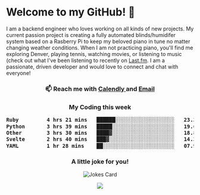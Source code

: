 <h1> Welcome to my GitHub! 👋 </h1>


  I am a backend engineer who loves working on all kinds of new projects. My current passion project is creating a fully automated blinds/humidifer system based on a Rasberry Pi to keep my beloved piano in tune no matter changing weather conditions. When I am not practicing piano, you'll find me exploring Denver, playing tennis, watching movies, or listening to music (check out what I've been listening to recently on [Last.fm](https://www.last.fm/user/mballa000). I am a passionate, driven developer and would love to connect and chat with everyone!

<h3 align = "center"> 📫 Reach me with <a href = "https://calendly.com/msbrandt00/30min"> Calendly </a> and <a href="mailto:msbrandt00@gmail.com">Email</a> 
 </h3>


 
<div align = "center"
[![Anurag's GitHub stats](https://github-readme-stats.vercel.app/api?username=mbrandt00)](https://github.com/anuraghazra/github-readme-stats)
          </div>
<h3 align="center">
  My Coding this week
<!--START_SECTION:waka-->

```txt
Ruby         4 hrs 21 mins   ██████░░░░░░░░░░░░░░░░░░░   23.39 %
Python       3 hrs 39 mins   █████░░░░░░░░░░░░░░░░░░░░   19.63 %
Other        3 hrs 30 mins   ████▓░░░░░░░░░░░░░░░░░░░░   18.89 %
Svelte       2 hrs 40 mins   ███▓░░░░░░░░░░░░░░░░░░░░░   14.34 %
YAML         1 hr 28 mins    ██░░░░░░░░░░░░░░░░░░░░░░░   07.93 %
```

<!--END_SECTION:waka-->

### A little joke for you!

![Jokes Card](https://readme-jokes.vercel.app/api?hideBorder)

<a href="https://www.linkedin.com/in/mbrandt00/"><img src="https://img.shields.io/badge/linkedin-%230077B5.svg?&style=for-the-badge&logo=linkedin&logoColor=white" /></a>
